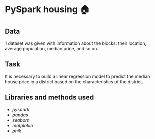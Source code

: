 # PySpark housing 🏠

## Data

1 dataset was given with information about the blocks: their location, average population, median price, and so on.

## Task

It is necessary to build a linear regression model to predict the median house price in a district based on the characteristics of the district.

## Libraries and methods used

- *pyspark*
- *pandas*
- *seaborn*
- *matplotlib*
- *phik*
